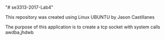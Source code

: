 "# se3313-2017-Lab4" 

This repository was created using Linux UBUNTU by
Jason Castillanes

The purpose of this application is to create a tcp socket with system calls awdba,jhdwb